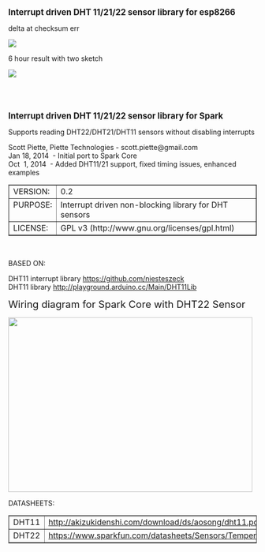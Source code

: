 <html>
  <body>
    <b><big>Interrupt driven DHT 11/21/22 sensor library for esp8266 </big><br>
    </b>
    <p>delta at checksum err</p>
    <img src=https://github.com/chaeplin/PietteTech_DHT-8266/blob/master/pics/timing_in_checksum_err.png><br>
    <p>6 hour result with two sketch</p>
    <img src=https://github.com/chaeplin/PietteTech_DHT-8266/blob/master/pics/6hours.png<br>
    <br><br><br><br><br>
    <b><big>Interrupt driven DHT 11/21/22 sensor library for Spark </big><br>
    </b>
    <p>
    </p>
    <p>Supports reading DHT22/DHT21/DHT11 sensors without disabling
      interrupts</p>
    <p></p>
    Scott Piette, Piette Technologies - scott.piette@gmail.com<br>
    Jan 18, 2014&nbsp; - Initial port to Spark Core<br>
    Oct&nbsp; 1, 2014&nbsp; - Added DHT11/21 support, fixed timing
    issues, enhanced examples
    <p>
    </p>
    <p></p>
    <p>
    </p>
    <table border="1" cellpadding="2" cellspacing="2" width="100%">
      <tbody>
        <tr>
          <td valign="top">VERSION:</td>
          <td valign="top">0.2<br>
          </td>
        </tr>
        <tr>
          <td valign="top">PURPOSE:</td>
          <td valign="top">Interrupt driven non-blocking library for DHT
            sensors</td>
        </tr>
        <tr>
          <td valign="top">LICENSE:</td>
          <td valign="top">GPL v3 (http://www.gnu.org/licenses/gpl.html)</td>
        </tr>
      </tbody>
    </table>
    <br>
    <p>
      BASED ON:</p>
    DHT11 interrupt library <a href="https://github.com/niesteszeck">https://github.com/niesteszeck</a><br>
    DHT11 library <a href="http://playground.arduino.cc/Main/DHT11Lib">http://playground.arduino.cc/Main/DHT11Lib</a>
    <p><p><big><big>Wiring diagram for Spark Core with DHT22 Sensor</big></big><br>
    </p>
    <img alt=""
      src="https://github.com/piettetech/PietteTech_DHT/blob/master/DHT22%20Example.png"
      height="354" width="495">
    <p>
      DATASHEETS: </p>
    <table border="1" cellpadding="2" cellspacing="2" width="100%">
      <tbody>
        <tr>
          <td valign="top">DHT11<br>
          </td>
          <td valign="top"><a
              href="http://akizukidenshi.com/download/ds/aosong/dht11.pdf">http://akizukidenshi.com/download/ds/aosong/dht11.pdf</a></td>
        </tr>
        <tr>
          <td valign="top">DHT22<br>
          </td>
          <td valign="top"><a
              href="https://www.sparkfun.com/datasheets/Sensors/Temperature/DHT22.pdf">https://www.sparkfun.com/datasheets/Sensors/Temperature/DHT22.pdf</a></td>
        </tr>
      </tbody>
    </table>
    <br>
    <p></p>
    <br>
    <p>
    </p>
  </body>
</html>
